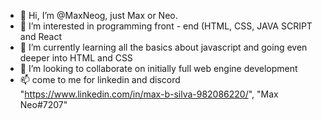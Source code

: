 - 👋 Hi, I’m @MaxNeog, just Max or Neo.
- 👀 I’m interested in programming front - end (HTML, CSS, JAVA SCRIPT and React
- 🌱 I’m currently learning all the basics about javascript and going even deeper into HTML and CSS
- 💞️ I’m looking to collaborate on initially full web engine development
- 📫 come to me for linkedin and discord "https://www.linkedin.com/in/max-b-silva-982086220/", "Max Neo#7207"

<!---
MaxNeog/MaxNeog is a ✨ special ✨ repository because its `README.md` (this file) appears on your GitHub profile.
You can click the Preview link to take a look at your changes.
--->
